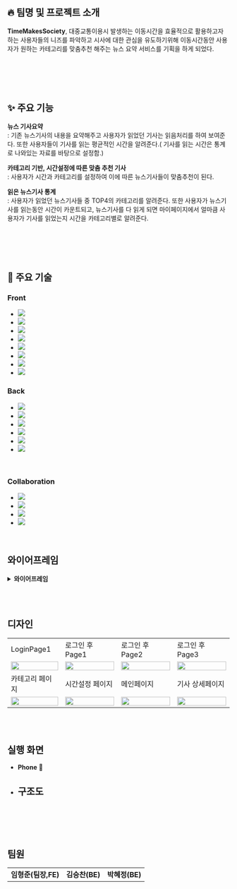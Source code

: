 ## :fire: 팀명 및 프로젝트 소개

**TimeMakesSociety**, 대중교통이용시 발생하는 이동시간을 효율적으로 활용하고자 하는 사용자들의 니즈를 파악하고 시사에 대한 관심을 유도하기위해 이동시간동안 사용자가 원하는 카테고리를 맞춤추천 해주는 뉴스 요약 서비스를 기획을 하게 되었다.

<br>

<br><br>

## ✨ 주요 기능

**뉴스 기사요약**  
: 기존 뉴스기사의 내용을 요약해주고 사용자가 읽었던 기사는 읽음처리를 하여 보여준다. 또한 사용자들이 기사를 읽는 평균적인 시간을 알려준다.( 기사를 읽는 시간은 통계로 나와있는 자료를 바탕으로 설정함.)

**카테고리 기반, 시간설정에 따른 맞춤 추천 기사**  
: 사용자가 시간과 카테고리를 설정하여 이에 따른 뉴스기사들이 맞춤추천이 된다. 

**읽은 뉴스기사 통계**  
: 사용자가 읽었던 뉴스기사들 중 TOP4의 카테고리를 알려준다. 또한 사용자가 뉴스기사를 읽는동안 시간이 카운트되고, 뉴스기사를 다 읽게 되면 마이페이지에서 얼마큼 사용자가 기사를 읽었는지 시간을 카테고리별로 알려준다.

<br>

<br><br>

## 🦾 주요 기술
###  Front
* <img src="https://img.shields.io/badge/HTML5-E34F26?style=for-the-badge&logo=HTML5&logoColor=white"/>
* <img src="https://img.shields.io/badge/CSS3-1572B6?style=for-the-badge&logo=CSS3&logoColor=white"/>
* <img src="https://img.shields.io/badge/JavaScript-F7DF1E?style=for-the-badge&logo=JavaScript&logoColor=white"/>
* <img src="https://img.shields.io/badge/React-61DAFB?style=for-the-badge&logo=React&logoColor=white"/>
* <img src="https://img.shields.io/badge/Redux-764ABC?style=for-the-badge&logo=Redux&logoColor=white"/>
* <img src="https://img.shields.io/badge/Sass-CC6699?style=for-the-badge&logo=Sass&logoColor=white"/>
* <img src="https://img.shields.io/badge/Framer-0055FF?style=for-the-badge&logo=Framer&logoColor=white"/>
* <img src="https://img.shields.io/badge/Vite-646CFF?style=for-the-badge&logo=Vite&logoColor=white"/>

###  Back
* <img src="https://img.shields.io/badge/Java-007396?style=for-the-badge&logo=Java&logoColor=white"/>
* <img src="https://img.shields.io/badge/SpringBoot-6DB33F?style=for-the-badge&logo=SpringBoot&logoColor=white"/>
* <img src="https://img.shields.io/badge/JPA-6DB33F?style=for-the-badge&logo=JPA&logoColor=white"/>
* <img src="https://img.shields.io/badge/Ubuntu-E95420?style=for-the-badge&logo=Ubuntu&logoColor=white"/>
* <img src="https://img.shields.io/badge/MySQL-4479A1?style=for-the-badge&logo=MySQL&logoColor=white"/>
* <img src="https://img.shields.io/badge/AWS-232F3E?style=for-the-badge&logo=amazonaws&logoColor=white"/>

<br>

###  Collaboration
* <img src="https://img.shields.io/badge/Github-black?style=for-the-badge&logo=Github&logoColor=white"/>
* <img src="https://img.shields.io/badge/Discord-5865F2?style=for-the-badge&logo=Discord&logoColor=white"/>
* <img src="https://img.shields.io/badge/Figma-F24E1E?style=for-the-badge&logo=Figma&logoColor=white"/>
* <img src="https://img.shields.io/badge/Notion-black?style=for-the-badge&logo=Notion&logoColor=white"/>
<br>

##  와이어프레임


<details>
  <summary><b>와이어프레임</b></summary>
  <div markdown="1">

  <div align="center">

  </div>
  </div>
</details>

<br><br>

##  디자인
<table>
  <tr>
    <td>LoginPage1</td>
    <td>로그인 후Page1</td>
    <td>로그인 후Page2</td>
    <td>로그인 후Page3</td>
  </tr>
  <tr>
    <td><img src="https://github.com/Time-Makes-Society/.github/assets/100831607/3f88efa5-4ef4-48be-873a-f12436765d26"  width="100%"/></td>
    <td><img src="https://github.com/Time-Makes-Society/.github/assets/100831607/6670399a-d33e-44b4-a39b-bf59498fb46c"  width="100%"/></td>
    <td><img src="https://github.com/Time-Makes-Society/.github/assets/100831607/acacebc2-97c5-4c16-83a8-c766bb5ed7e7"  width="100%"/></td>
    <td><img src="https://github.com/Time-Makes-Society/.github/assets/100831607/a743c9aa-4de7-444e-ad5b-d0f396438c0c"  width="100%"/></td>
  </tr>
   <tr>
    <td>카테고리 페이지</td>
    <td>시간설정 페이지</td>
    <td>메인페이지</td>
    <td>기사 상세페이지</td>
  </tr>
   <tr>
    <td><img src="https://github.com/Time-Makes-Society/.github/assets/100831607/d748144e-b4a1-4b4d-9a51-a9105f4de08d"  width="100%"/></td>
    <td><img src="https://github.com/Time-Makes-Society/.github/assets/100831607/997fbbfe-a2f7-4bf5-bea7-114603a9b5ec"  width="100%"/></td>
    <td><img src="https://github.com/Time-Makes-Society/.github/assets/100831607/3810dd4c-d675-40f1-a36d-a42160bacdda"  width="100%"/></td>
    <td><img src="https://github.com/Time-Makes-Society/.github/assets/100831607/4fe857c6-dee5-421b-9411-7b12c48d35ec"  width="100%"/></td>



  </tr>
</table>



<br><br>

##  실행 화면
* **Phone** :iphone:

* ##  구조도

<div align="center">
  


</div>


<br>


<br><br>

##  팀원
<table>
  <tr> 
    <td align='center'><strong>임형준(팀장,FE)</strong></td> 
    <td align='center'><strong>김승찬(BE)</strong></td> 
    <td align='center'><strong>박혜정(BE)</strong></td> 
  </tr>
</table>
